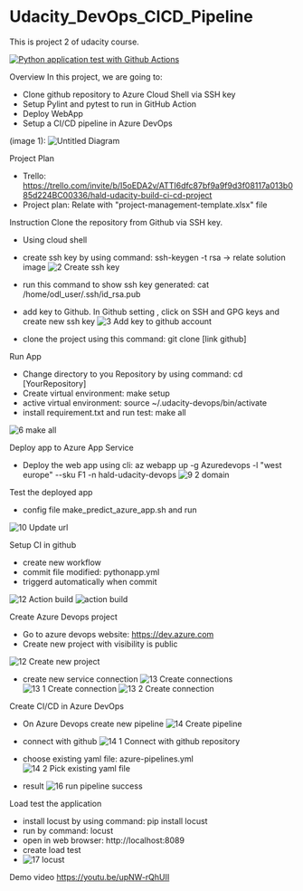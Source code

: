 # Udacity_DevOps_CICD_Pipeline
This is project 2 of udacity course.

[![Python application test with Github Actions](https://github.com/hakey94/Udacity_DevOps_CICD_Pipeline/actions/workflows/pythonapp.yml/badge.svg)](https://github.com/hakey94/Udacity_DevOps_CICD_Pipeline/actions/workflows/pythonapp.yml)

Overview
In this project, we are going to:
 - Clone github repository to Azure Cloud Shell via SSH key
 - Setup Pylint and pytest to run in GitHub Action
 - Deploy WebApp
 - Setup a CI/CD pipeline in Azure DevOps

(image 1):
![Untitled Diagram](https://github.com/hakey94/Udacity_DevOps_CICD_Pipeline/assets/7892715/aaa40933-e775-42f3-a69e-4fbee1228b21)

Project Plan
- Trello: https://trello.com/invite/b/I5oEDA2v/ATTI6dfc87bf9a9f9d3f08117a013b085d224BC00336/hald-udacity-build-ci-cd-project
- Project plan: Relate with "project-management-template.xlsx" file

Instruction
Clone the repository from Github via SSH key.
- Using cloud shell
- create ssh key by using command: ssh-keygen -t rsa -> relate solution image
![2  Create ssh key](https://github.com/hakey94/Udacity_DevOps_CICD_Pipeline/assets/7892715/2dae94be-5422-4b5a-8d62-a57e479fd2da)

- run this command to show ssh key generated: cat /home/odl_user/.ssh/id_rsa.pub
- add key to Github. In Github setting , click on SSH and GPG keys and create new ssh key
![3  Add key to github account](https://github.com/hakey94/Udacity_DevOps_CICD_Pipeline/assets/7892715/3fd4070c-52f0-4e80-9219-e0fcd1b3880a)
- clone the project using this command: git clone [link github]

Run App
- Change directory to you Repository by using command: cd [YourRepository]
- Create virtual environment: make setup
- active virtual environment: source ~/.udacity-devops/bin/activate
- install requirement.txt and run test: make all

![6  make all](https://github.com/hakey94/Udacity_DevOps_CICD_Pipeline/assets/7892715/23f2a8a8-b6fa-4936-8b0d-511959a88a58)

Deploy app to Azure App Service
- Deploy the web app using cli: az webapp up -g Azuredevops -l "west europe" --sku F1 -n hald-udacity-devops
![9 2 domain](https://github.com/hakey94/Udacity_DevOps_CICD_Pipeline/assets/7892715/50e3e999-5b40-49de-b198-75f3b151cdc3)

Test the deployed app
- config file make_predict_azure_app.sh and run

![10  Update url](https://github.com/hakey94/Udacity_DevOps_CICD_Pipeline/assets/7892715/93b28603-62a6-4beb-ab37-cc34aaeba9d2)

Setup CI in github
- create new workflow
- commit file modified: pythonapp.yml
- triggerd automatically when commit

![12  Action build](https://github.com/hakey94/Udacity_DevOps_CICD_Pipeline/assets/7892715/d5613a0f-6ce6-4278-8281-220389170bb5)
![action build](https://github.com/hakey94/Udacity_DevOps_CICD_Pipeline/assets/7892715/63060ba0-7fb0-4432-b483-475b4f98e92b)


Create Azure Devops project
- Go to azure devops website: https://dev.azure.com
- Create new project with visibility is public

![12  Create new project](https://github.com/hakey94/Udacity_DevOps_CICD_Pipeline/assets/7892715/2eb19887-4803-4484-a16d-6619be59196e)
- create new service connection
![13  Create connections](https://github.com/hakey94/Udacity_DevOps_CICD_Pipeline/assets/7892715/8f9ec10b-b1b5-4658-8e1e-37824317a648)
![13 1 Create connection](https://github.com/hakey94/Udacity_DevOps_CICD_Pipeline/assets/7892715/6f416f37-a019-42de-b858-07c3a2b4d136)
![13 2  Create connection](https://github.com/hakey94/Udacity_DevOps_CICD_Pipeline/assets/7892715/73843cc6-bfab-4dc3-8d02-d8c5a5e9f4b7)

Create CI/CD in Azure DevOps
- On Azure Devops create new pipeline
![14  Create pipeline](https://github.com/hakey94/Udacity_DevOps_CICD_Pipeline/assets/7892715/0a1fcef9-d371-48fe-b117-95945facee3f)
- connect with github
![14 1  Connect with github repository](https://github.com/hakey94/Udacity_DevOps_CICD_Pipeline/assets/7892715/74594c8b-f715-43dd-acce-722a544b3c2c)

- choose existing yaml file: azure-pipelines.yml
![14 2  Pick existing yaml file](https://github.com/hakey94/Udacity_DevOps_CICD_Pipeline/assets/7892715/561589a1-58af-498f-851f-6dad4d809796)
- result
![16  run pipeline success](https://github.com/hakey94/Udacity_DevOps_CICD_Pipeline/assets/7892715/a7e81038-0ddf-4c07-8097-9f03538f4834)

Load test the application
- install locust by using command: pip install locust
- run by command: locust
- open in web browser: http://localhost:8089
- create load test
- ![17 locust](https://github.com/hakey94/Udacity_DevOps_CICD_Pipeline/assets/7892715/d480d73e-8b9a-40a6-805d-26509419b3f7)

Demo video
https://youtu.be/upNW-rQhUII



